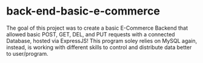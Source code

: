 # back-end-basic-e-commerce
The goal of this project was to create a basic E-Commerce Backend that allowed basic POST, GET, DEL, and PUT requests with a connected Database, hosted via ExpressJS!
This program soley relies on MySQL again, instead, is working with different skills to control and distribute data better to user/program.
